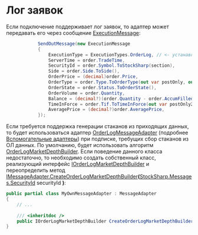 # Лог заявок

Если подключение поддерживает лог заявок, то адаптер может передавать его через сообщение [ExecutionMessage](xref:StockSharp.Messages.ExecutionMessage):

```cs
			SendOutMessage(new ExecutionMessage
			{
				ExecutionType = ExecutionTypes.OrderLog, // <- устанавливаем признак того, что сообщение содержил ОЛ
				ServerTime = order.TradeTime,
				SecurityId = order.Symbol.ToStockSharp(section),
				Side = order.Side.ToSide(),
				OrderPrice = (decimal)order.Price,
				OrderType = order.Type.ToOrderType(out var postOnly, out _),
				OrderState = order.Status.ToOrderState(),
				OrderVolume = order.Quantity,
				Balance = (decimal?)(order.Quantity - order.AccumFilled),
				TimeInForce = order.Tif.ToTimeInForce(out var postOnly2),
				AveragePrice = (decimal?)order.AveragePrice,
			});
```

Если требуется поддержка генерации стаканов из приходящих данных, то будет использоваться адаптер [OrderLogMessageAdapter](xref:StockSharp.Algo.OrderLogMessageAdapter) (подробнее [Вспомогательные адаптеры](adapters_chain.md)) при подписке, требущих сбор стаканов из ОЛ данных. По умолчанию, будет использовать алгоритм [OrderLogMarketDepthBuilder](xref:StockSharp.Messages.OrderLogMarketDepthBuilder). Если поведение данного класса недостаточно, то необходимо создать собственный класс, реализующий интерфейс [IOrderLogMarketDepthBuilder](xref:StockSharp.Messages.IOrderLogMarketDepthBuilder) и переопределить метод [IMessageAdapter.CreateOrderLogMarketDepthBuilder](xref:StockSharp.Messages.IMessageAdapter.CreateOrderLogMarketDepthBuilder(StockSharp.Messages.SecurityId))**(**[StockSharp.Messages.SecurityId](xref:StockSharp.Messages.SecurityId) securityId **)**:

```cs
public partial class MyOwnMessageAdapter : MessageAdapter
{
	// ...
	
	/// <inheritdoc />
	public IOrderLogMarketDepthBuilder CreateOrderLogMarketDepthBuilder(SecurityId securityId) => new MyOwnOrderLogMarketDepthBuilder();
}
```
